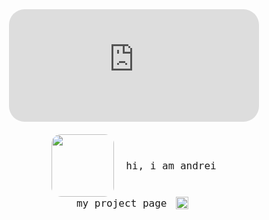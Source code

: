 <div align="center" style="margin-bottom: 20px;">
  <iframe 
    src="https://www.spotynif.sbs/dala/embed.html?id=1170109139989561464&showArtist=true&showProgress=true&showAlbum=true&showUsername=true&showDuration=true&showStatus=false&theme=dark&custom=BY+potynif.sbs&songColor=&artistColor=&usernameColor=&customTextColor=&progressBgColor=&progressFillColor=&songEffect=flicker&artistEffect=fade&usernameEffect=none&customTextEffect=none&cardEntrance=none&cardHover=none&albumArtEffect=none&progressStyle=default&progressHeight=6&progressRadius=3" 
    width="400" 
    height="180" 
    style="border:none; border-radius:25px;" 
    allowtransparency="true" 
    loading="lazy">
  </iframe>
</div>

<div style="margin-top: 15px; text-align: center;">
  <img src="https://i.pinimg.com/736x/56/97/59/56975961175b1b11d88861edd65b5b6b.jpg" width="100" style="border-radius: 15px; vertical-align: middle; margin-right: 15px;" />
  <span style="font-family: monospace; font-size: 16px; vertical-align: middle;">
    hi, i am andrei<br/>
    my project page 
    <a href="https://www.lastanswtcf.xyz/" target="_blank" style="text-decoration: none;">
      <img src="https://i.pinimg.com/originals/0a/ef/12/0aef12552b2326cb735ff5fca04025b3.gif" alt="cute arrow" width="20" style="vertical-align: text-bottom; margin-left: 5px; margin-right: 5px;" />
    </a>
  </span>
</div>

